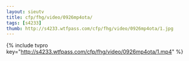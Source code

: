 ```yaml
--- 
layout: sieutv
title: cfp/fhg/video/0926mp4ota/
tags: [s4233]
thumb: http://s4233.wtfpass.com/cfp/fhg/video/0926mp4ota/1.jpg
---
```

{% include tvpro key="http://s4233.wtfpass.com/cfp/fhg/video/0926mp4ota/1.mp4" %} 
